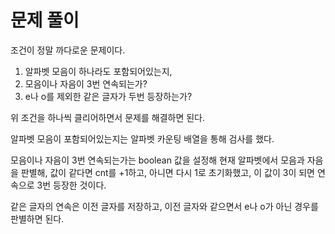 # 문제 풀이

조건이 정말 까다로운 문제이다.  

1. 알파벳 모음이 하나라도 포함되어있는지,
2. 모음이나 자음이 3번 연속되는가?
3. e나 o를 제외한 같은 글자가 두번 등장하는가?

위 조건을 하나씩 클리어하면서 문제를 해결하면 된다.   

알파벳 모음이 포함되어있는지는 알파벳 카운팅 배열을 통해 검사를 했다.   

모음이나 자음이 3번 연속되는가는 boolean 값을 설정해 현재 알파벳에서 모음과 자음을 판별해, 값이 같다면 cnt를 +1하고, 아니면 다시 1로 초기화했고, 이 값이 3이 되면 연속으로 3번 등장한 것이다.   

같은 글자의 연속은 이전 글자를 저장하고, 이전 글자와 같으면서 e나 o가 아닌 경우를 판별하면 된다.